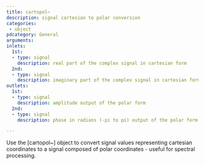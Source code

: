 ```yaml
---
title: cartopol~
description: signal cartesian to polar conversion
categories:
 - object
pdcategory: General
arguments:
inlets:
  1st:
  - type: signal
    description: real part of the complex signal in cartesian form
  2nd:
  - type: signal
    description: imaginary part of the complex signal in cartesian form
outlets:
  1st:
  - type: signal
    description: amplitude output of the polar form
  2nd:
  - type: signal
    description: phase in radians (-pi to pi) output of the polar form

---
```


Use the [cartopol~] object to convert signal values representing cartesian coordinates to a signal composed of polar coordinates - useful for spectral processing.

